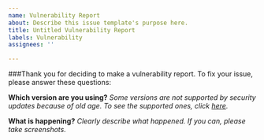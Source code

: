 ```yaml
---
name: Vulnerability Report
about: Describe this issue template's purpose here.
title: Untitled Vulnerability Report
labels: Vulnerability
assignees: ''

---
```


###Thank you for deciding to make a vulnerability report. To fix your issue, please answer these questions:

**Which version are you using?**
_Some versions are not supported by security updates because of old age. To see the supported ones, click [here](https://github.com/captainawesomejnr/multi-dice/security/policy)._

**What is happening?**
_Clearly describe what happened. If you can, please take screenshots._
